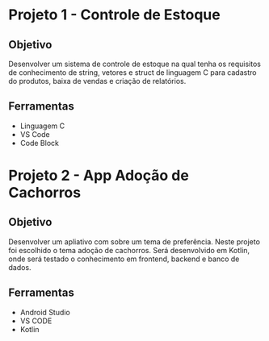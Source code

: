 # Projeto 1 - Controle de Estoque
## Objetivo
Desenvolver um sistema de controle de estoque na qual tenha os requisitos de conhecimento de string, vetores e struct de linguagem C para cadastro do produtos, baixa de vendas e criação de relatórios.
## Ferramentas
- Linguagem C
- VS Code
- Code Block

# Projeto 2 - App Adoção de Cachorros
## Objetivo
Desenvolver um apliativo com sobre um tema de preferência. Neste projeto foi escolhido o tema adoção de cachorros. Será desenvolvido em Kotlin, onde será testado o conhecimento em frontend, backend e banco de dados.
## Ferramentas
- Android Studio
- VS CODE
- Kotlin
